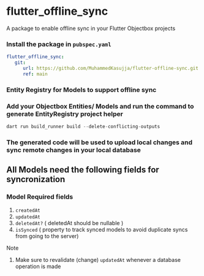 # flutter_offline_sync

A package to enable offline sync in your Flutter Objectbox projects


### Install the package in `pubspec.yaml`

```yaml
flutter_offline_sync:
   git:
      url: https://github.com/MuhammedKasujja/flutter-offline-sync.git
      ref: main  
```

### Entity Registry for Models to support offline sync

### Add your Objectbox Entities/ Models and run the command to generate EntityRegistry project helper

```dart
dart run build_runner build --delete-conflicting-outputs
```

### The generated code will be used to upload local changes and sync remote changes in your local database

## All Models need the following fields for syncronization
### Model Required fields
1. `createdAt`
2. `updatedAt`
3. `deletedAt?`  ( deletedAt should be nullable )
4. `isSynced` ( property to track synced models to avoid duplicate syncs from going to the server)

Note
 1. Make sure to revalidate (change) `updatedAt` whenever a database operation is made